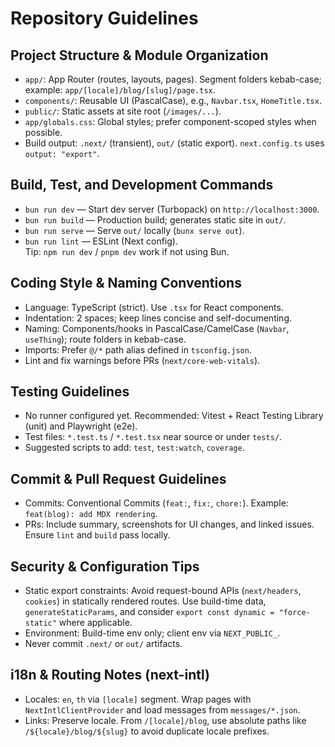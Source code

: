 # Repository Guidelines

## Project Structure & Module Organization
- `app/`: App Router (routes, layouts, pages). Segment folders kebab-case; example: `app/[locale]/blog/[slug]/page.tsx`.
- `components/`: Reusable UI (PascalCase), e.g., `Navbar.tsx`, `HomeTitle.tsx`.
- `public/`: Static assets at site root (`/images/...`).
- `app/globals.css`: Global styles; prefer component-scoped styles when possible.
- Build output: `.next/` (transient), `out/` (static export). `next.config.ts` uses `output: "export"`.

## Build, Test, and Development Commands
- `bun run dev` — Start dev server (Turbopack) on `http://localhost:3000`.
- `bun run build` — Production build; generates static site in `out/`.
- `bun run serve` — Serve `out/` locally (`bunx serve out`).
- `bun run lint` — ESLint (Next config).  
Tip: `npm run dev` / `pnpm dev` work if not using Bun.

## Coding Style & Naming Conventions
- Language: TypeScript (strict). Use `.tsx` for React components.
- Indentation: 2 spaces; keep lines concise and self-documenting.
- Naming: Components/hooks in PascalCase/CamelCase (`Navbar`, `useThing`); route folders in kebab-case.
- Imports: Prefer `@/*` path alias defined in `tsconfig.json`.
- Lint and fix warnings before PRs (`next/core-web-vitals`).

## Testing Guidelines
- No runner configured yet. Recommended: Vitest + React Testing Library (unit) and Playwright (e2e).
- Test files: `*.test.ts` / `*.test.tsx` near source or under `tests/`.
- Suggested scripts to add: `test`, `test:watch`, `coverage`.

## Commit & Pull Request Guidelines
- Commits: Conventional Commits (`feat:`, `fix:`, `chore:`). Example: `feat(blog): add MDX rendering`.
- PRs: Include summary, screenshots for UI changes, and linked issues. Ensure `lint` and `build` pass locally.

## Security & Configuration Tips
- Static export constraints: Avoid request-bound APIs (`next/headers`, `cookies`) in statically rendered routes. Use build-time data, `generateStaticParams`, and consider `export const dynamic = "force-static"` where applicable.
- Environment: Build-time env only; client env via `NEXT_PUBLIC_`.
- Never commit `.next/` or `out/` artifacts.

## i18n & Routing Notes (next-intl)
- Locales: `en`, `th` via `[locale]` segment. Wrap pages with `NextIntlClientProvider` and load messages from `messages/*.json`.
- Links: Preserve locale. From `/[locale]/blog`, use absolute paths like `/${locale}/blog/${slug}` to avoid duplicate locale prefixes.

